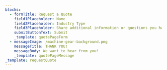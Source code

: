 ```yaml
---
blocks:
  - formTitle: Request a Quote
    field1Placeholder: Name
    field2Placeholder: Industry Type
    field3Placeholder: Share additional information or questions you have. Our team will personally connect with you about this quote.
    submitButtonText: Submit
    _template: quotePageForm
  - messageImage: /machine-gear-background.png
    messageTitle: THANK YOU!
    messageBody: We want to hear from you!
    _template: quotePageMessage
_template: requestQuote
---
```


